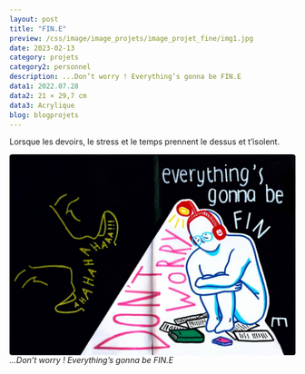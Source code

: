 ```yaml
---
layout: post
title: "FIN.E"
preview: /css/image/image_projets/image_projet_fine/img1.jpg
date: 2023-02-13
category: projets 
category2: personnel
description: ...Don’t worry ! Everything’s gonna be FIN.E
data1: 2022.07.28
data2: 21 × 29,7 cm
data3: Acrylique
blog: blogprojets
---
```


Lorsque les devoirs, le stress et le temps prennent le dessus et t’isolent.

<img onclick="Zoom(this)" style="display: block;" class="img-gallery" src="/css/image/image_projets/image_projet_fine/img1.jpg">
<em>...Don’t worry ! Everything’s gonna be FIN.E</em>


